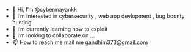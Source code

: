 - 👋 Hi, I’m @cybermayankk
- 👀 I’m interested in cybersecurity , web app devlopment , bug bounty hunting 
- 🌱 I’m currently learning how to exploit
- 💞️ I’m looking to collaborate on ...
- 📫 How to reach me mail me gandhim373@gmail.com

<!---
cybermayankk/cybermayankk is a ✨ special ✨ repository because its `README.md` (this file) appears on your GitHub profile.
You can click the Preview link to take a look at your changes.
--->

